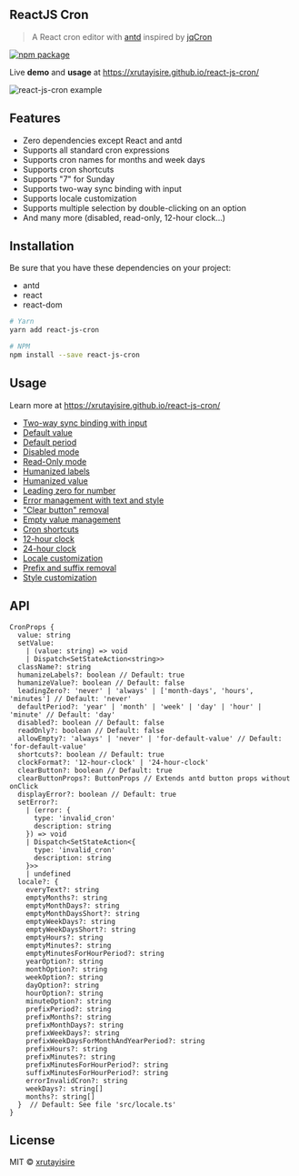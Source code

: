 ## ReactJS Cron

> A React cron editor with [antd](https://github.com/ant-design/ant-design) inspired by [jqCron](https://github.com/arnapou/jqcron)

[![npm package](https://img.shields.io/npm/v/react-js-cron/latest.svg)](https://www.npmjs.com/package/react-js-cron)

Live **demo** and **usage** at https://xrutayisire.github.io/react-js-cron/

![react-js-cron example](https://raw.githubusercontent.com/xrutayisire/react-js-cron/master/react-js-cron-example.png)

## Features

- Zero dependencies except React and antd
- Supports all standard cron expressions
- Supports cron names for months and week days
- Supports cron shortcuts
- Supports "7" for Sunday
- Supports two-way sync binding with input
- Supports locale customization
- Supports multiple selection by double-clicking on an option
- And many more (disabled, read-only, 12-hour clock...)

## Installation

Be sure that you have these dependencies on your project:
* antd
* react
* react-dom

```bash
# Yarn
yarn add react-js-cron

# NPM
npm install --save react-js-cron
```

## Usage

Learn more at https://xrutayisire.github.io/react-js-cron/

- [Two-way sync binding with input](https://xrutayisire.github.io/react-js-cron/?path=/docs/reactjs-cron--example#input)
- [Default value](https://xrutayisire.github.io/react-js-cron/?path=/docs/reactjs-cron--example#default-value)
- [Default period](https://xrutayisire.github.io/react-js-cron/?path=/docs/reactjs-cron--example#default-period)
- [Disabled mode](https://xrutayisire.github.io/react-js-cron/?path=/docs/reactjs-cron--example#disabled)
- [Read-Only mode](https://xrutayisire.github.io/react-js-cron/?path=/docs/reactjs-cron--example#read-only)
- [Humanized labels](https://xrutayisire.github.io/react-js-cron/?path=/docs/reactjs-cron--example#only-humanize-labels)
- [Humanized value](https://xrutayisire.github.io/react-js-cron/?path=/docs/reactjs-cron--example#only-humanize-value)
- [Leading zero for number](https://xrutayisire.github.io/react-js-cron/?path=/docs/reactjs-cron--example#leading-zero)
- [Error management with text and style](https://xrutayisire.github.io/react-js-cron/?path=/docs/reactjs-cron--example#track-error)
- ["Clear button" removal](https://xrutayisire.github.io/react-js-cron/?path=/docs/reactjs-cron--example#no-clear-button)
- [Empty value management](https://xrutayisire.github.io/react-js-cron/?path=/docs/reactjs-cron--example#empty-never-allowed)
- [Cron shortcuts](https://xrutayisire.github.io/react-js-cron/?path=/docs/reactjs-cron--example#shortcuts)
- [12-hour clock](https://xrutayisire.github.io/react-js-cron/?path=/docs/reactjs-cron--example#twelve-hour-clock)
- [24-hour clock](https://xrutayisire.github.io/react-js-cron/?path=/docs/reactjs-cron--example#twenty-four-hour-clock)
- [Locale customization](https://xrutayisire.github.io/react-js-cron/?path=/docs/reactjs-cron--example#french-locale)
- [Prefix and suffix removal](https://xrutayisire.github.io/react-js-cron/?path=/docs/reactjs-cron--example#no-prefix-and-suffix)
- [Style customization](https://xrutayisire.github.io/react-js-cron/?path=/docs/reactjs-cron--example#custom-style)

## API

```
CronProps {
  value: string
  setValue: 
    | (value: string) => void
    | Dispatch<SetStateAction<string>> 
  className?: string
  humanizeLabels?: boolean // Default: true
  humanizeValue?: boolean // Default: false
  leadingZero?: 'never' | 'always' | ['month-days', 'hours', 'minutes'] // Default: 'never'
  defaultPeriod?: 'year' | 'month' | 'week' | 'day' | 'hour' | 'minute' // Default: 'day'
  disabled?: boolean // Default: false
  readOnly?: boolean // Default: false
  allowEmpty?: 'always' | 'never' | 'for-default-value' // Default: 'for-default-value'
  shortcuts?: boolean // Default: true
  clockFormat?: '12-hour-clock' | '24-hour-clock'
  clearButton?: boolean // Default: true
  clearButtonProps?: ButtonProps // Extends antd button props without onClick
  displayError?: boolean // Default: true
  setError?: 
    | (error: {
      type: 'invalid_cron'
      description: string
    }) => void
    | Dispatch<SetStateAction<{
      type: 'invalid_cron'
      description: string
    }>>
    | undefined
  locale?: {
    everyText?: string
    emptyMonths?: string
    emptyMonthDays?: string
    emptyMonthDaysShort?: string
    emptyWeekDays?: string
    emptyWeekDaysShort?: string
    emptyHours?: string
    emptyMinutes?: string
    emptyMinutesForHourPeriod?: string
    yearOption?: string
    monthOption?: string
    weekOption?: string
    dayOption?: string
    hourOption?: string
    minuteOption?: string
    prefixPeriod?: string
    prefixMonths?: string
    prefixMonthDays?: string
    prefixWeekDays?: string
    prefixWeekDaysForMonthAndYearPeriod?: string
    prefixHours?: string
    prefixMinutes?: string
    prefixMinutesForHourPeriod?: string
    suffixMinutesForHourPeriod?: string
    errorInvalidCron?: string
    weekDays?: string[]
    months?: string[]
  }  // Default: See file 'src/locale.ts'
}
````

## License

MIT © [xrutayisire](https://github.com/xrutayisire)
  